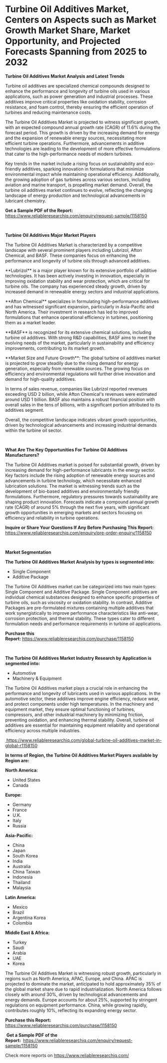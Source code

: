 <p><h1>Turbine Oil Additives Market, Centers on Aspects such as Market Growth Market Share, Market Opportunity, and Projected Forecasts Spanning from 2025 to 2032</h1></p><p><strong>Turbine Oil Additives Market Analysis and Latest Trends</strong></p>
<p><p>Turbine oil additives are specialized chemical compounds designed to enhance the performance and longevity of turbine oils used in various applications, such as power generation and industrial processes. These additives improve critical properties like oxidation stability, corrosion resistance, and foam control, thereby ensuring the efficient operation of turbines and reducing maintenance costs.</p><p>The Turbine Oil Additives Market is projected to witness significant growth, with an expected compound annual growth rate (CAGR) of 11.6% during the forecast period. This growth is driven by the increasing demand for energy and the expansion of renewable energy sources, necessitating more efficient turbine operations. Furthermore, advancements in additive technologies are leading to the development of more effective formulations that cater to the high-performance needs of modern turbines.</p><p>Key trends in the market include a rising focus on sustainability and eco-friendly additives, sparking innovation in formulations that minimize environmental impact while maintaining operational efficiency. Additionally, the growing adoption of gas turbines across various sectors, including aviation and marine transport, is propelling market demand. Overall, the turbine oil additives market continues to evolve, reflecting the changing landscape of energy production and technological advancements in lubricant chemistry.</p></p>
<p><strong>Get a Sample PDF of the Report:&nbsp;</strong> <a href="https://www.reliableresearchiq.com/enquiry/request-sample/1158150?utm_campaign=2196&utm_medium=2&utm_source=Github&utm_content=ia&utm_term=09022025&utm_id=turbine-oil-additives">https://www.reliableresearchiq.com/enquiry/request-sample/1158150</a></p>
<p>&nbsp;</p>
<p><strong>Turbine Oil Additives Major Market Players</strong></p>
<p><p>The Turbine Oil Additives Market is characterized by a competitive landscape with several prominent players including Lubrizol, Afton Chemical, and BASF. These companies focus on enhancing the performance and longevity of turbine oils through advanced additives.</p><p>**Lubrizol** is a major player known for its extensive portfolio of additive technologies. It has been actively investing in innovation, especially in improving oxidation stability and wear protection, which are critical for turbine oils. The company has experienced steady growth, driven by increased demand in renewable energy sectors and industrial applications. </p><p>**Afton Chemical** specializes in formulating high-performance additives and has witnessed significant expansion, particularly in Asia-Pacific and North America. Their investment in research has led to improved formulations that enhance operational efficiency in turbines, positioning them as a market leader.</p><p>**BASF** is recognized for its extensive chemical solutions, including turbine oil additives. With strong R&D capabilities, BASF aims to meet the evolving needs of the market, particularly in sustainability and efficiency improvements, contributing to its market growth.</p><p>**Market Size and Future Growth**: The global turbine oil additives market is projected to grow steadily due to the rising demand for energy generation, especially from renewable sources. The growing focus on efficiency and environmental regulations will further drive innovation and demand for high-quality additives.</p><p>In terms of sales revenue, companies like Lubrizol reported revenues exceeding USD 2 billion, while Afton Chemical's revenues were estimated around USD 1 billion. BASF also maintains a robust financial position with overall sales in the tens of billions, with a significant portion attributed to its additives segment.</p><p>Overall, the competitive landscape indicates vibrant growth opportunities, driven by technological advancements and increasing industrial demands within the turbine oil sector.</p></p>
<p>&nbsp;</p>
<p><strong>What Are The Key Opportunities For Turbine Oil Additives Manufacturers?</strong></p>
<p><p>The Turbine Oil Additives market is poised for substantial growth, driven by increasing demand for high-performance lubricants in the energy sector. Key factors include the rising adoption of renewable energy sources and advancements in turbine technology, which necessitate enhanced lubrication solutions. The market is witnessing trends such as the development of bio-based additives and environmentally friendly formulations. Furthermore, regulatory pressures towards sustainability are shaping product innovation. Forecasts indicate a compound annual growth rate (CAGR) of around 5% through the next five years, with significant growth opportunities in emerging markets and sectors focusing on efficiency and reliability in turbine operations.</p></p>
<p><strong>Inquire or Share Your Questions If Any Before Purchasing This Report:</strong> <a href="https://www.reliableresearchiq.com/enquiry/pre-order-enquiry/1158150?utm_campaign=2196&utm_medium=2&utm_source=Github&utm_content=ia&utm_term=09022025&utm_id=turbine-oil-additives">https://www.reliableresearchiq.com/enquiry/pre-order-enquiry/1158150</a></p>
<p>&nbsp;</p>
<p><strong>Market Segmentation</strong></p>
<p><strong>The Turbine Oil Additives Market Analysis by types is segmented into:</strong></p>
<p><ul><li>Single Component</li><li>Additive Package</li></ul></p>
<p><p>The Turbine Oil Additives market can be categorized into two main types: Single Component and Additive Package. Single Component additives are individual chemical substances designed to enhance specific properties of turbine oils, such as viscosity or oxidation stability. In contrast, Additive Packages are pre-formulated mixtures containing multiple additives that work synergistically to improve performance characteristics like anti-wear, corrosion protection, and thermal stability. These types cater to different formulation needs and performance requirements in turbine oil applications.</p></p>
<p><strong>Purchase this Report:&nbsp;</strong><a href="https://www.reliableresearchiq.com/purchase/1158150?utm_campaign=2196&utm_medium=2&utm_source=Github&utm_content=ia&utm_term=09022025&utm_id=turbine-oil-additives">https://www.reliableresearchiq.com/purchase/1158150</a></p>
<p>&nbsp;</p>
<p><strong>The Turbine Oil Additives Market Industry Research by Application is segmented into:</strong></p>
<p><ul><li>Automotive</li><li>Machinery & Equipment</li></ul></p>
<p><p>The Turbine Oil Additives market plays a crucial role in enhancing the performance and longevity of lubricants used in various applications. In the automotive sector, these additives improve engine efficiency, reduce wear, and protect components under high temperatures. In the machinery and equipment market, they ensure optimal functioning of turbines, compressors, and other industrial machinery by minimizing friction, preventing oxidation, and enhancing thermal stability. Overall, turbine oil additives are essential for maintaining equipment reliability and operational efficiency across multiple industries.</p></p>
<p><a href="https://www.reliableresearchiq.com/global-turbine-oil-additives-market-in-global-r1158150?utm_campaign=2196&utm_medium=2&utm_source=Github&utm_content=ia&utm_term=09022025&utm_id=turbine-oil-additives">&nbsp;https://www.reliableresearchiq.com/global-turbine-oil-additives-market-in-global-r1158150</a></p>
<p><strong>In terms of Region, the Turbine Oil Additives Market Players available by Region are:</strong></p>
<p>
    <p> <strong> North America: </strong>
        <ul>
            <li>United States</li>
            <li>Canada</li>
        </ul>
        </p> 
    <p> <strong> Europe: </strong>
        <ul>
            <li>Germany</li>
            <li>France</li>
            <li>U.K.</li>
            <li>Italy</li>
            <li>Russia</li>
        </ul>
        </p> 
    <p> <strong> Asia-Pacific: </strong>
        <ul>
            <li>China</li>
            <li>Japan</li>
            <li>South Korea</li>
            <li>India</li>
            <li>Australia</li>
            <li>China Taiwan</li>
            <li>Indonesia</li>
            <li>Thailand</li>
            <li>Malaysia</li>
        </ul>
        </p> 
    <p> <strong> Latin America: </strong>
        <ul>
            <li>Mexico</li>
            <li>Brazil</li>
            <li>Argentina Korea</li>
            <li>Colombia</li>
        </ul>
        </p> 
    <p> <strong> Middle East & Africa: </strong>
        <ul>
            <li>Turkey</li>
            <li>Saudi</li>
            <li>Arabia</li>
            <li>UAE</li>
            <li>Korea</li>
        </ul>
    </p>
    </p>
<p><p>The Turbine Oil Additives Market is witnessing robust growth, particularly in regions such as North America, APAC, Europe, and China. APAC is projected to dominate the market, anticipated to hold approximately 35% of the global market share due to rapid industrialization. North America follows closely with around 30%, driven by technological advancements and energy demands. Europe accounts for about 25%, supported by stringent regulations on equipment performance. China, while growing rapidly, contributes roughly 10%, reflecting its expanding energy sector.</p></p>
<p><strong>Purchase this Report: </strong><a href="https://www.reliableresearchiq.com/purchase/1158150?utm_campaign=2196&utm_medium=2&utm_source=Github&utm_content=ia&utm_term=09022025&utm_id=turbine-oil-additives">https://www.reliableresearchiq.com/purchase/1158150</a></p>
<p>&nbsp;<strong>Get a Sample PDF of the Report:&nbsp;&nbsp;</strong><a href="https://www.reliableresearchiq.com/enquiry/request-sample/1158150?utm_campaign=2196&utm_medium=2&utm_source=Github&utm_content=ia&utm_term=09022025&utm_id=turbine-oil-additives">https://www.reliableresearchiq.com/enquiry/request-sample/1158150</a></p>
<p><strong></strong></p>
<p>Check more reports on <a href="https://www.reliableresearchiq.com/?utm_campaign=2196&utm_medium=2&utm_source=Github&utm_content=ia&utm_term=09022025&utm_id=turbine-oil-additives">https://www.reliableresearchiq.com/</a></p>